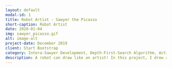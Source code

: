 ```yaml
---
layout: default
modal-id: 1
title: Robot Artist - Sawyer the Picasso
short-caption: Robot Artist
date: 2020-01-04
img: sawyer_picasso.gif
alt: image-alt
project-date: December 2019
client: Start Bootstrap
category: Intera-Sawyer Development, Depth-First-Search Algorithm, Active Force Control
description: A robot can draw like an artist! In this project, I drew a custom picture on a piece of letter size paper using a Rethink Sawyer Robot. The drawing process was conducted on a pixel by pixel basis, using <a href="https://www.geeksforgeeks.org/depth-first-search-or-dfs-for-a-graph">Depth First Search</a>. The drawing quality is further enhanced by a force control feature, so don't worry about bumpy or slanted surfaces! <br>For more information, check out my Github source code <a href="https://github.com/RicoJia/sawyer_picasso">Github Source Code</a>. <br>Also, don't forget to check out my Youtube channel for live demonstration! <br><br><iframe width="560" height="315" src="https://www.youtube.com/embed/oZADOFXaMHI" frameborder="0" allow="accelerometer; autoplay; encrypted-media; gyroscope; picture-in-picture" allowfullscreen></iframe>
---
```

